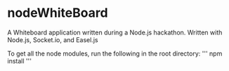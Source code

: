 nodeWhiteBoard
==============

A Whiteboard application written during a Node.js hackathon. Written with Node.js, Socket.io, and Easel.js

To get all the node modules, run the following in the root directory:
'''
npm install
'''
